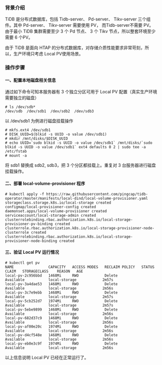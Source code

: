 
### 背景介绍
TiDB 是分布式数据库，包括 Tidb-server、 Pd-server、 Tikv-server 三个组件。其中 Pd-server、 Tikv-server 需要使用 PV， 而Tidb-server不需要 PV。
由于最小 TiDB 集群需要至少 3 个 Pd 节点、 3 个 Tikv 节点，所以整套环境至少需要 6 个PV。

由于 TiDB 是面向 HTAP 的分布式数据库，对存储介质性能要求非常苛刻，所以，生产环境只考虑 Local PV使用场景。

### 操作步骤
#### 一、配置本地磁盘相关信息
通过如下命令可知本服务器有 3 个独立分区可用于 Local PV 配置（真实生产环境需要独立的磁盘）
```
# ls /dev/sdb*
/dev/sdb  /dev/sdb1  /dev/sdb2  /dev/sdb3

```
以 /dev/sdb1 为例进行磁盘挂载操作
```
# mkfs.ext4 /dev/sdb1
# DISK_UUID=$(blkid -s UUID -o value /dev/sdb1)
# mkdir /mnt/disks/$DISK_UUID
# echo UUID=`sudo blkid -s UUID -o value /dev/sdb1` /mnt/disks/`sudo blkid -s UUID -o value /dev/sdb1` ext4 defaults 0 2 | sudo tee -a /etc/fstab
# mount -a
```
将 sdb1 替换成 sdb2, sdb3，把 3 个分区都挂载上。重复对 3 台服务器进行磁盘挂载操作。

#### 二、部署 local-volume-provisioner 程序
```
# kubectl apply -f https://raw.githubusercontent.com/pingcap/tidb-operator/master/manifests/local-dind/local-volume-provisioner.yaml
storageclass.storage.k8s.io/local-storage created
configmap/local-provisioner-config created
daemonset.apps/local-volume-provisioner created
serviceaccount/local-storage-admin created
clusterrolebinding.rbac.authorization.k8s.io/local-storage-provisioner-pv-binding created
clusterrole.rbac.authorization.k8s.io/local-storage-provisioner-node-clusterrole created
clusterrolebinding.rbac.authorization.k8s.io/local-storage-provisioner-node-binding created
```

#### 三、验证 Local PV 运行情况
```
# kubectl get pv
NAME                CAPACITY   ACCESS MODES   RECLAIM POLICY   STATUS      CLAIM   STORAGECLASS    REASON   AGE
local-pv-2c956bbd   1468Mi     RWO            Delete           Available           local-storage            2m57s
local-pv-3a4dae53   1468Mi     RWO            Delete           Available           local-storage            2m56s
local-pv-3c7e9ebb   1468Mi     RWO            Delete           Available           local-storage            2m57s
local-pv-5cb252d7   1974Mi     RWO            Delete           Available           local-storage            2m57s
local-pv-5ebe9899   1468Mi     RWO            Delete           Available           local-storage            2m56s
local-pv-682d37c9   1468Mi     RWO            Delete           Available           local-storage            2m56s
local-pv-af00e20c   1974Mi     RWO            Delete           Available           local-storage            2m56s
local-pv-d4cf548e   1468Mi     RWO            Delete           Available           local-storage            2m56s
local-pv-eb0e3c9f   1974Mi     RWO            Delete           Available           local-storage            2m56s

```
以上信息说明 Local PV 已经在正常运行了。
